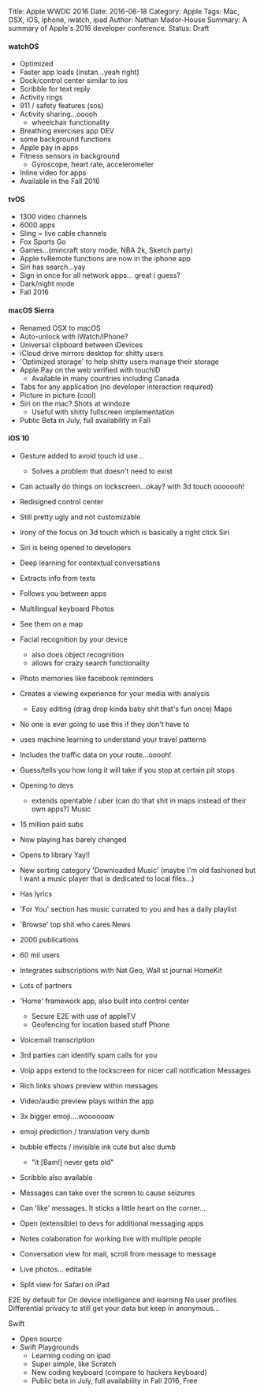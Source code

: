 Title: Apple WWDC 2016
Date: 2016-06-18
Category: Apple
Tags: Mac, OSX, iOS, iphone, iwatch, ipad
Author: Nathan Mador-House
Summary: A summary of Apple's 2016 developer conference.
Status: Draft

#### watchOS

- Optimized
- Faster app loads (instan...yeah right)
- Dock/control center similar to ios
- Scribble for text reply
- Activity rings
- 911 / safety features (sos)
- Activity sharing...ooooh
  - wheelchair functionality
- Breathing exercises app
DEV
- some background functions
- Apple pay in apps
- Fitness sensors in background
  - Gyroscope, heart rate, accelerometer
- Inline video for apps
- Available in the Fall 2016

#### tvOS
- 1300 video channels
- 6000 apps
- Sling = live cable channels 
- Fox Sports Go
- Games...(mincraft story mode, NBA 2k, Sketch party)
- Apple tvRemote functions are now in the iphone app
- Siri has search...yay
- Sign in once for all network apps... great i guess?
- Dark/night mode
- Fall 2016

#### macOS Sierra
- Renamed OSX to macOS
- Auto-unlock with iWatch/iPhone?
- Universal clipboard between iDevices
- iCloud drive mirrors desktop for shitty users
- 'Optimized storage' to help shitty users manage their storage
- Apple Pay on the web verified with touchID
  - Available in many countries including Canada
- Tabs for any application (no developer interaction required)
- Picture in picture (cool)
- Siri on the mac? Shots at windoze
  - Useful with shitty fullscreen implementation
- Public Beta in July, full availability in Fall

#### iOS 10
- Gesture added to avoid touch id use...
  - Solves a problem that doesn't need to exist
- Can actually do things on lockscreen...okay? with 3d touch ooooooh!
- Redisigned control center
- Still pretty ugly and not customizable
- Irony of the focus on 3d touch which is basically a right click
Siri
- Siri is being opened to developers
- Deep learning for contextual conversations
- Extracts info from texts
- Follows you between apps
- Multilingual keyboard
Photos
- See them on a map
- Facial recognition by your device
  - also does object recognition
  - allows for crazy search functionality
- Photo memories like facebook reminders
- Creates a viewing experience for your media with analysis
  - Easy editing (drag drop kinda baby shit that's fun once)
Maps
- No one is ever going to use this if they don't have to
- uses machine learning to understand your travel patterns
- Includes the traffic data on your route...ooooh!
- Guess/tells you how long it will take if you stop at certain pit stops
- Opening to devs
  - extends opentable / uber (can do that shit in maps instead of their own apps?)
Music
- 15 million paid subs
- Now playing has barely changed
- Opens to library Yay!!
- New sorting category 'Downloaded Music' (maybe I'm old fashioned but I want a music player that is dedicated to local files...)
- Has lyrics
- 'For You' section has music currated to you and has a daily playlist
- 'Browse' top shit who cares
News
- 2000 publications
- 60 mil users
- Integrates subscriptions with Nat Geo, Wall st journal
HomeKit
- Lots of partners
- 'Home' framework app, also built into control center
  - Secure E2E with use of appleTV
  - Geofencing for location based stuff
Phone
- Voicemail transcription
- 3rd parties can identify spam calls for you
- Voip apps extend to the lockscreen for nicer call notification
Messages
- Rich links shows preview within messages
- Video/audio preview plays within the app 
- 3x bigger emoji....woooooow
- emoji prediction / translation very dumb
- bubble effects / invisible ink cute but also dumb
  - "it [Bam!] never gets old"
- Scribble also available
- Messages can take over the screen to cause seizures
- Can 'like' messages. It sticks a little heart on the corner...
- Open (extensible) to devs for additional messaging apps


- Notes colaboration for working live with multiple people
- Conversation view for mail, scroll from message to message
- Live photos... editable 
- Split view for Safari on iPad

E2E by default for 
On device intelligence and learning
No user profiles
Differential privacy to still get your data but keep in anonymous...

Swift
- Open source
- Swift Playgrounds
  - Learning coding on ipad
  - Super simple, like Scratch
  - New coding keyboard (compare to hackers keyboard)
  - Public beta in July, full availability in Fall 2016, Free
